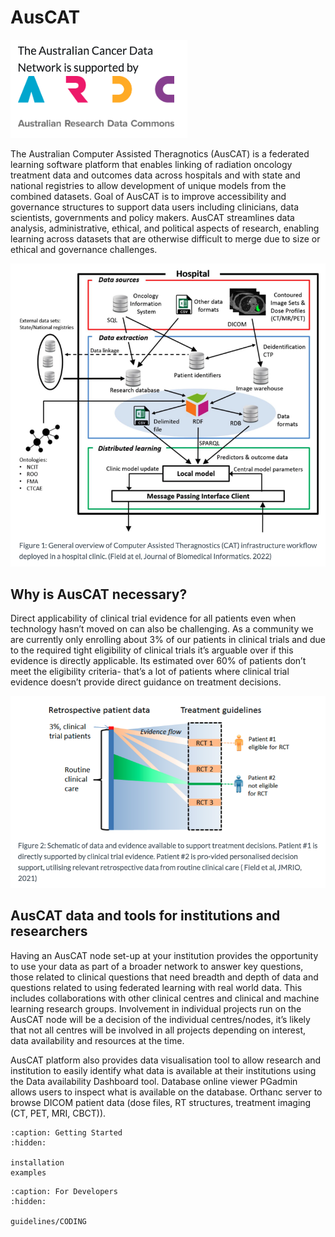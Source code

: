 # AusCAT
![ARDC](/images/ARDC.png)

The Australian Computer Assisted Theragnotics (AusCAT) is a federated learning software platform that enables linking of radiation oncology treatment data and outcomes data across hospitals and with state and national registries to allow development of unique models from the combined datasets. Goal of AusCAT is to improve accessibility and governance structures to support data users including clinicians, data scientists, governments and policy makers. AusCAT streamlines data analysis, administrative, ethical, and political aspects of research, enabling learning across datasets that are otherwise difficult to merge due to size or ethical and governance challenges.


![AusCAT architecture 1](/images/Auscat_1.png)

## Why is AusCAT necessary?

Direct applicability of clinical trial evidence for all patients even when technology hasn’t moved on can also be challenging. As a community we are currently only enrolling about 3% of our patients in clinical trials and due to the required tight eligibility of clinical trials it’s arguable over if this evidence is directly applicable. Its estimated over 60% of patients don’t meet the eligibility criteria- that’s a lot of patients where clinical trial evidence doesn’t provide direct guidance on treatment decisions.

![AusCAT architecture 2](/images/Auscat_2.png)

## AusCAT data and tools for institutions and researchers

Having an AusCAT node set-up at your institution provides the opportunity to use your data as part of a broader network to answer key questions, those related to clinical questions that need breadth and depth of data and questions related to using federated learning with real world data. This includes collaborations with other clinical centres and clinical and machine learning research groups. Involvement in individual projects run on the AusCAT node will be a decision of the individual centres/nodes, it’s likely that not all centres will be involved in all projects depending on interest, data availability and resources at the time.

AusCAT platform also provides data visualisation tool to allow research and institution to easily identify what data is available at their institutions using the Data availability Dashboard tool. Database online viewer PGadmin allows users to inspect what is available on the database. Orthanc server to browse DICOM patient data (dose files, RT structures, treatment imaging (CT, PET, MRI, CBCT)).

```{toctree}
:caption: Getting Started
:hidden:

installation
examples
```

```{toctree}
:caption: For Developers
:hidden:

guidelines/CODING

```
